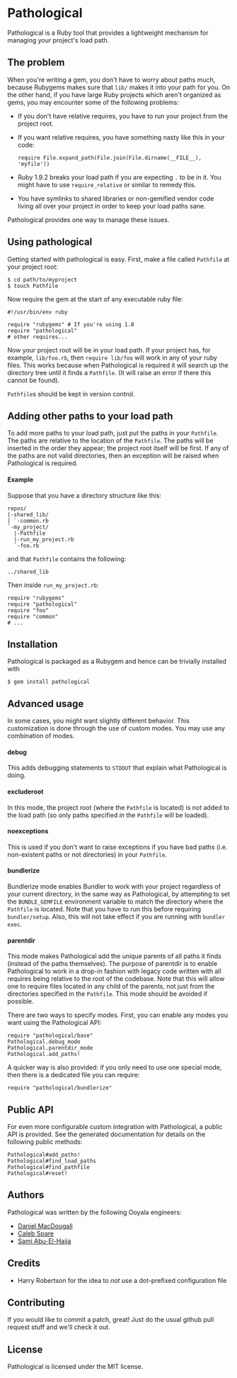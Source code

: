 Pathological
============

Pathological is a Ruby tool that provides a lightweight mechanism for managing your project's load path.

The problem
-----------

When you're writing a gem, you don't have to worry about paths much, because Rubygems makes sure that `lib/`
makes it into your path for you. On the other hand, if you have large Ruby projects which aren't organized as
gems, you may encounter some of the following problems:

  * If you don't have relative requires, you have to run your project from the project root.
  * If you want relative requires, you have something nasty like this in your code:

        require File.expand_path(File.join(File.dirname(__FILE__), 'myfile'))

  * Ruby 1.9.2 breaks your load path if you are expecting `.` to be in it. You might have to use
    `require_relative` or similar to remedy this.
  * You have symlinks to shared libraries or non-gemified vendor code living all over your project in order
    to keep your load paths sane.

Pathological provides one way to manage these issues.

Using pathological
------------------

Getting started with pathological is easy. First, make a file called `Pathfile` at your project root:

    $ cd path/to/myproject
    $ touch Pathfile

Now require the gem at the start of any executable ruby file:

    #!/usr/bin/env ruby

    require "rubygems" # If you're using 1.8
    require "pathological"
    # other requires...

Now your project root will be in your load path. If your project has, for example, `lib/foo.rb`, then `require
lib/foo` will work in any of your ruby files. This works because when Pathological is required it will search
up the directory tree until it finds a `Pathfile`. (It will raise an error if there this cannot be found).

`Pathfile`s should be kept in version control.

Adding other paths to your load path
------------------------------------

To add more paths to your load path, just put the paths in your `Pathfile`. The paths are relative to the
location of the `Pathfile`. The paths will be inserted in the order they appear; the project root itself will
be first. If any of the paths are not valid directories, then an exception will be raised when Pathological is
required.

#### Example

Suppose that you have a directory structure like this:

    repos/
    |-shared_lib/
    | `-common.rb
    `-my_project/
      |-Pathfile
      |-run_my_project.rb
      `-foo.rb

and that `Pathfile` contains the following:

    ../shared_lib

Then inside `run_my_project.rb`:

    require "rubygems"
    require "pathological"
    require "foo"
    require "common"
    # ...

Installation
------------

Pathological is packaged as a Rubygem and hence can be trivially installed with

    $ gem install pathological

Advanced usage
--------------

In some cases, you might want slightly different behavior. This customization is done through the use of
custom modes. You may use any combination of modes.

#### debug

This adds debugging statements to `STDOUT` that explain what Pathological is doing.

#### excluderoot

In this mode, the project root (where the `Pathfile` is located) is not added to the load path (so only paths
specified *in* the `Pathfile` will be loaded).

#### noexceptions

This is used if you don't want to raise exceptions if you have bad paths (i.e. non-existent paths or not
directories) in your `Pathfile`.

#### bundlerize

Bundlerize mode enables Bundler to work with your project regardless of your current directory, in the same
way as Pathological, by attempting to set the `BUNDLE_GEMFILE` environment variable to match the directory
where the `Pathfile` is located. Note that you have to run this before requiring `bundler/setup`. Also, this
will not take effect if you are running with `bundler exec`.

#### parentdir

This mode makes Pathological add the unique parents of all paths it finds (instead of the paths themselves).
The purpose of parentdir is to enable Pathological to work in a drop-in fashion with legacy code written with
all requires being relative to the root of the codebase. Note that this will allow one to require files
located in any child of the parents, not just from the directories specified in the `Pathfile`. This mode
should be avoided if possible.

There are two ways to specify modes. First, you can enable any modes you want using the Pathological API:

    require "pathological/base"
    Pathological.debug_mode
    Pathological.parentdir_mode
    Pathological.add_paths!

A quicker way is also provided: if you only need to use one special mode, then there is a dedicated file you
can require:

    require "pathological/bundlerize"

Public API
----------

For even more configurable custom integration with Pathological, a public API is provided. See the generated
documentation for details on the following public methods:

    Pathological#add_paths!
    Pathological#find_load_paths
    Pathological#find_pathfile
    Pathological#reset!

Authors
-------

Pathological was written by the following Ooyala engineers:

* [Daniel MacDougall](mailto:dmac@ooyala.com)
* [Caleb Spare](mailto:caleb@ooyala.com)
* [Sami Abu-El-Haija](mailto:sami@ooyala.com)

Credits
-------

  * Harry Robertson for the idea to *not* use a dot-prefixed configuration file

Contributing
------------

If you would like to commit a patch, great! Just do the usual github pull request stuff and we'll check it
out.

License
-------

Pathological is licensed under the MIT license.
